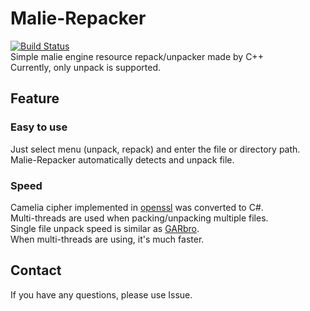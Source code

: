# Malie-Repacker
[![Build Status](https://travis-ci.org/ForumHulp/pageaddon.svg?branch=master)](http://vnx.uvnworks.com)\
Simple malie engine resource repack/unpacker made by C++\
Currently, only unpack is supported.
## Feature
### Easy to use
Just select menu (unpack, repack) and enter the file or directory path.\
Malie-Repacker automatically  detects and unpack file.
### Speed
Camelia cipher implemented in [openssl](https://github.com/openssl/openssl) was converted to C#.\
Multi-threads are used when packing/unpacking multiple files.\
Single file unpack speed is similar as [GARbro](https://github.com/morkt/GARbro).\
When multi-threads are using, it's much faster. 

## Contact
If you have any questions, please use Issue.

